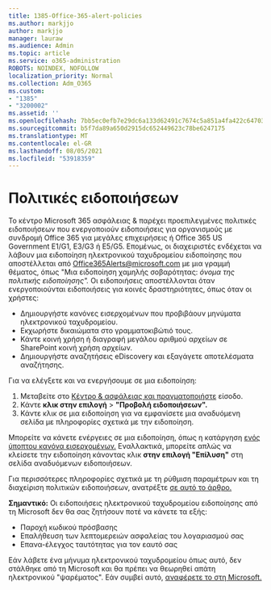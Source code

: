 ```yaml
---
title: 1385-Office-365-alert-policies
ms.author: markjjo
author: markjjo
manager: lauraw
ms.audience: Admin
ms.topic: article
ms.service: o365-administration
ROBOTS: NOINDEX, NOFOLLOW
localization_priority: Normal
ms.collection: Adm_O365
ms.custom:
- "1385"
- "3200002"
ms.assetid: ''
ms.openlocfilehash: 7bb5ec0efb7e29dc6a133d62491c7674c5a851a4fa422c647035aeaa0dbcd8d5
ms.sourcegitcommit: b5f7da89a650d2915dc652449623c78be6247175
ms.translationtype: MT
ms.contentlocale: el-GR
ms.lasthandoff: 08/05/2021
ms.locfileid: "53918359"
---
```

# <a name="alert-policies"></a>Πολιτικές ειδοποιήσεων

Το κέντρο Microsoft 365 ασφάλειας & παρέχει [](https://docs.microsoft.com/microsoft-365/compliance/alert-policies#default-alert-policies) προεπιλεγμένες πολιτικές ειδοποιήσεων που ενεργοποιούν ειδοποιήσεις για οργανισμούς με συνδρομή Office 365 για μεγάλες επιχειρήσεις ή Office 365 US Government E1/G1, E3/G3 ή E5/G5. Επομένως, οι διαχειριστές ενδέχεται να λάβουν μια ειδοποίηση ηλεκτρονικού ταχυδρομείου ειδοποίησης που αποστέλλεται από Office365Alerts@microsoft.com με μια γραμμή θέματος, όπως "Μια ειδοποίηση χαμηλής σοβαρότητας: *όνομα της πολιτικής ειδοποίησης".* Οι ειδοποιήσεις αποστέλλονται όταν ενεργοποιούνται ειδοποιήσεις για κοινές δραστηριότητες, όπως όταν οι χρήστες:

- Δημιουργήστε κανόνες εισερχομένων που προβιβάουν μηνύματα ηλεκτρονικού ταχυδρομείου.
- Εκχωρήστε δικαιώματα στο γραμματοκιβώτιό τους.
- Κάντε κοινή χρήση ή διαγραφή μεγάλου αριθμού αρχείων σε SharePoint κοινή χρήση αρχείων.
- Δημιουργήστε αναζητήσεις eDiscovery και εξαγάγετε αποτελέσματα αναζήτησης.

Για να ελέγξετε και να ενεργήσουμε σε μια ειδοποίηση:

1. Μεταβείτε στο [Κέντρο & ασφάλειας και πραγματοποιήστε](https://protection.office.com) είσοδο.
2. Κάντε **κλικ στην επιλογή**  >  **"Προβολή ειδοποιήσεων".**
3. Κάντε κλικ σε μια ειδοποίηση για να εμφανίσετε μια αναδυόμενη σελίδα με πληροφορίες σχετικά με την ειδοποίηση.

Μπορείτε να κάνετε ενέργειες σε μια ειδοποίηση, όπως η κατάργηση [ενός ύποπτου κανόνα εισερχομένων.](https://docs.microsoft.com/microsoft-365/security/office-365-security/responding-to-a-compromised-email-account) Εναλλακτικά, μπορείτε απλώς να κλείσετε την ειδοποίηση κάνοντας κλικ **στην επιλογή "Επίλυση"** στη σελίδα αναδυόμενων ειδοποιήσεων.

Για περισσότερες πληροφορίες σχετικά με τη ρύθμιση παραμέτρων και τη διαχείριση πολιτικών ειδοποιήσεων, ανατρέξτε [σε αυτό το άρθρο.](https://docs.microsoft.com/microsoft-365/compliance/alert-policies)

**Σημαντικό:** Οι ειδοποιήσεις ηλεκτρονικού ταχυδρομείου ειδοποίησης από τη Microsoft δεν θα σας ζητήσουν ποτέ να κάνετε τα εξής:

- Παροχή κωδικού πρόσβασης
- Επαλήθευση των λεπτομερειών ασφαλείας του λογαριασμού σας
- Επανα-έλεγχος ταυτότητας για τον εαυτό σας

Εάν λάβετε ένα μήνυμα ηλεκτρονικού ταχυδρομείου όπως αυτό, δεν στάλθηκε από τη Microsoft και θα πρέπει να θεωρηθεί απάτη ηλεκτρονικού "ψαρέματος". Εάν συμβεί αυτό, [αναφέρετε το στη Microsoft.](https://docs.microsoft.com/microsoft-365/security/office-365-security/report-junk-email-and-phishing-scams-in-outlook-on-the-web-eop)